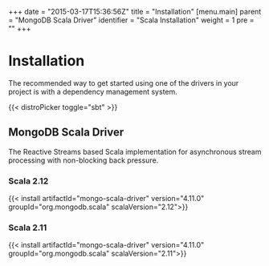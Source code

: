 +++
date = "2015-03-17T15:36:56Z"
title = "Installation"
[menu.main]
  parent = "MongoDB Scala Driver"
  identifier = "Scala Installation"
  weight = 1
  pre = "<i class='fa'></i>"
+++

# Installation

The recommended way to get started using one of the drivers in your project is with a dependency management system.

{{< distroPicker toggle="sbt" >}}

## MongoDB Scala Driver

The Reactive Streams based Scala implementation for asynchronous stream processing with non-blocking back pressure.

### Scala 2.12

{{< install artifactId="mongo-scala-driver" version="4.11.0" groupId="org.mongodb.scala" scalaVersion="2.12">}}

### Scala 2.11

{{< install artifactId="mongo-scala-driver" version="4.11.0" groupId="org.mongodb.scala" scalaVersion="2.11">}}
